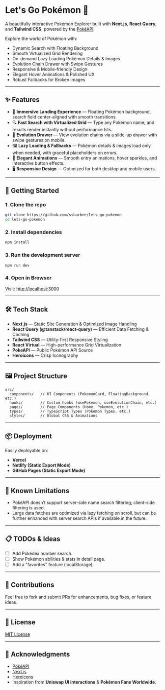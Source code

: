 # Let's Go Pokémon 🧭

A beautifully interactive Pokémon Explorer built with **Next.js**, **React Query**, and **Tailwind CSS**, powered by the [PokéAPI](https://pokeapi.co/).

Explore the world of Pokémon with:
- Dynamic Search with Floating Background
- Smooth Virtualized Grid Rendering
- On-demand Lazy Loading Pokémon Details & Images
- Evolution Chain Drawer with Swipe Gestures
- Responsive & Mobile-friendly Design
- Elegant Hover Animations & Polished UX
- Robust Fallbacks for Broken Images

---

## ✨ Features
- 🎨 **Immersive Landing Experience** — Floating Pokémon background, search field center-aligned with smooth transitions.
- 🔍 **Fast Search with Virtualized Grid** — Type any Pokémon name, and results render instantly without performance hits.
- 🧬 **Evolution Drawer** — View evolution chains via a slide-up drawer with swipe gestures on mobile.
- 🖼️ **Lazy Loading & Fallbacks** — Pokémon details & images load only when needed, with graceful placeholders on errors.
- 🌟 **Elegant Animations** — Smooth entry animations, hover sparkles, and interactive button effects.
- 🖥️ **Responsive Design** — Optimized for both desktop and mobile users.

---

## 🚀 Getting Started

### 1. Clone the repo
```bash
git clone https://github.com/ssbarbee/lets-go-pokemon
cd lets-go-pokemon
```

### 2. Install dependencies
```bash
npm install
```

### 3. Run the development server
```bash
npm run dev
```

### 4. Open in Browser
Visit: [http://localhost:3000](http://localhost:3000)

---

## 🛠️ Tech Stack
- **Next.js** — Static Site Generation & Optimized Image Handling
- **React Query (@tanstack/react-query)** — Efficient Data Fetching & Caching
- **Tailwind CSS** — Utility-first Responsive Styling
- **React Virtual** — High-performance Grid Virtualization
- **PokeAPI** — Public Pokémon API Source
- **Heroicons** — Crisp Iconography

---

## 🖼️ Project Structure
```
src/
  components/   // UI Components (PokemonCard, FloatingBackground, etc.)
  hooks/        // Custom hooks (usePokemon, useEvolutionChain, etc.)
  pages/        // Page Components (Home, Pokemon, etc.)
  types/        // TypeScript Types (Pokemon Types, etc.)
  styles/       // Global CSS & Animations
```

---

## 📦 Deployment
Easily deployable on:
- **Vercel**
- **Netlify (Static Export Mode)**
- **GitHub Pages (Static Export Mode)**

---

## 🐛 Known Limitations
- PokéAPI doesn’t support server-side name search filtering; client-side filtering is used.
- Large data fetches are optimized via lazy fetching on scroll, but can be further enhanced with server search APIs if available in the future.

---

## 📋 TODOs & Ideas
- [ ] Add Pokédex number search.
- [ ] Show Pokémon abilities & stats in detail page.
- [ ] Add a "favorites" feature (localStorage).

---

## 🤝 Contributions
Feel free to fork and submit PRs for enhancements, bug fixes, or feature ideas.

---

## 📜 License
[MIT License](LICENSE)

---

## 🙌 Acknowledgments
- [PokéAPI](https://pokeapi.co/)
- [Next.js](https://nextjs.org/)
- [Heroicons](https://heroicons.com/)
- Inspiration from **Uniswap UI interactions** & **Pokémon Fans Worldwide**.